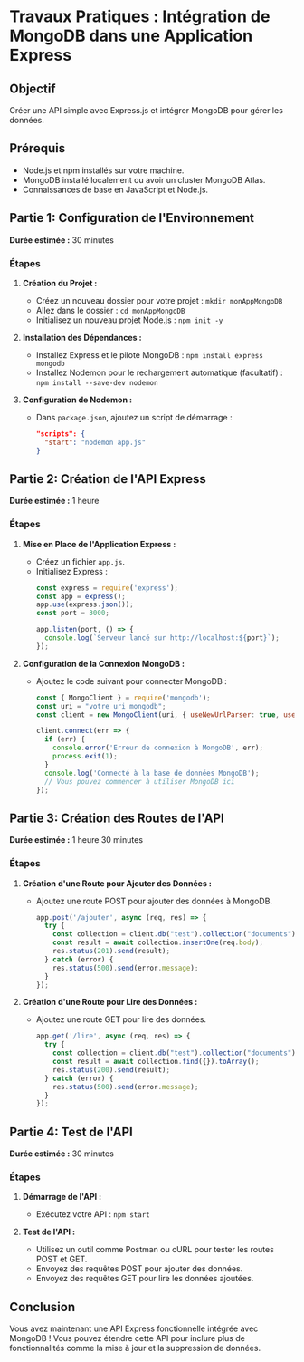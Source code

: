 # Travaux Pratiques : Intégration de MongoDB dans une Application Express

## Objectif
Créer une API simple avec Express.js et intégrer MongoDB pour gérer les données.

## Prérequis
- Node.js et npm installés sur votre machine.
- MongoDB installé localement ou avoir un cluster MongoDB Atlas.
- Connaissances de base en JavaScript et Node.js.

## Partie 1: Configuration de l'Environnement
**Durée estimée :** 30 minutes

### Étapes
1. **Création du Projet :**
   - Créez un nouveau dossier pour votre projet : `mkdir monAppMongoDB`
   - Allez dans le dossier : `cd monAppMongoDB`
   - Initialisez un nouveau projet Node.js : `npm init -y`

2. **Installation des Dépendances :**
   - Installez Express et le pilote MongoDB : `npm install express mongodb`
   - Installez Nodemon pour le rechargement automatique (facultatif) : `npm install --save-dev nodemon`

3. **Configuration de Nodemon :**
   - Dans `package.json`, ajoutez un script de démarrage :
     ```json
     "scripts": {
       "start": "nodemon app.js"
     }
     ```

## Partie 2: Création de l'API Express
**Durée estimée :** 1 heure

### Étapes
1. **Mise en Place de l'Application Express :**
   - Créez un fichier `app.js`.
   - Initialisez Express :
     ```javascript
     const express = require('express');
     const app = express();
     app.use(express.json());
     const port = 3000;

     app.listen(port, () => {
       console.log(`Serveur lancé sur http://localhost:${port}`);
     });
     ```

2. **Configuration de la Connexion MongoDB :**
   - Ajoutez le code suivant pour connecter MongoDB :
     ```javascript
     const { MongoClient } = require('mongodb');
     const uri = "votre_uri_mongodb";
     const client = new MongoClient(uri, { useNewUrlParser: true, useUnifiedTopology: true });

     client.connect(err => {
       if (err) {
         console.error('Erreur de connexion à MongoDB', err);
         process.exit(1);
       }
       console.log('Connecté à la base de données MongoDB');
       // Vous pouvez commencer à utiliser MongoDB ici
     });
     ```

## Partie 3: Création des Routes de l'API
**Durée estimée :** 1 heure 30 minutes

### Étapes
1. **Création d'une Route pour Ajouter des Données :**
   - Ajoutez une route POST pour ajouter des données à MongoDB.
     ```javascript
     app.post('/ajouter', async (req, res) => {
       try {
         const collection = client.db("test").collection("documents");
         const result = await collection.insertOne(req.body);
         res.status(201).send(result);
       } catch (error) {
         res.status(500).send(error.message);
       }
     });
     ```

2. **Création d'une Route pour Lire des Données :**
   - Ajoutez une route GET pour lire des données.
     ```javascript
     app.get('/lire', async (req, res) => {
       try {
         const collection = client.db("test").collection("documents");
         const result = await collection.find({}).toArray();
         res.status(200).send(result);
       } catch (error) {
         res.status(500).send(error.message);
       }
     });
     ```

## Partie 4: Test de l'API
**Durée estimée :** 30 minutes

### Étapes
1. **Démarrage de l'API :**
   - Exécutez votre API : `npm start`

2. **Test de l'API :**
   - Utilisez un outil comme Postman ou cURL pour tester les routes POST et GET.
   - Envoyez des requêtes POST pour ajouter des données.
   - Envoyez des requêtes GET pour lire les données ajoutées.

## Conclusion
Vous avez maintenant une API Express fonctionnelle intégrée avec MongoDB ! Vous pouvez étendre cette API pour inclure plus de fonctionnalités comme la mise à jour et la suppression de données.